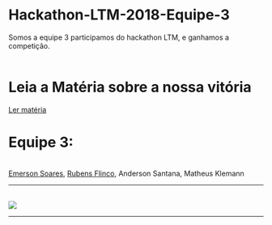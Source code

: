 # Hackathon-LTM-2018-Equipe-3

Somos a equipe 3 participamos do hackathon LTM, e ganhamos a competição.
<br/><br/>

# Leia a Matéria sobre a nossa vitória
<a href="https://blog.planetsweb.com.br/02/08/2019/anonimo/ltm-premia-programadores-com-r-10-mil-na-primeira-edicao-do-seu-hackathon/">Ler matéria</a>

# Equipe 3:
<br/>
<a href="https://github.com/emersonsoares">Emerson Soares</a>, <a href="https://github.com/rubensflinco">Rubens Flinco</a>, Anderson Santana, Matheus Klemann


<br/>
<hr>
<br/>
<img src="https://i.imgur.com/aiU2689.jpg">
<br/>
<hr>
<br/>

